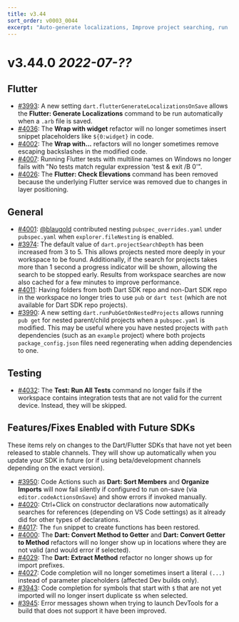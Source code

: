 ```yaml
---
title: v3.44
sort_order: v0003_0044
excerpt: "Auto-generate localizations, Improve project searching, run 'pub get' on nested projects..."
---
```


# v3.44.0 *2022-07-??*

## Flutter

- [#3993](https://github.com/Dart-Code/Dart-Code/issues/3993): A new setting `dart.flutterGenerateLocalizationsOnSave` allows the **Flutter: Generate Localizations** command to be run automatically when a `.arb` file is saved.
- [#4036](https://github.com/Dart-Code/Dart-Code/issues/4036): The **Wrap with widget** refactor will no longer sometimes insert snippet placeholders like `${0:widget}` in code.
- [#4002](https://github.com/Dart-Code/Dart-Code/issues/4002): The **Wrap with...** refactors will no longer sometimes remove escaping backslashes in the modified code.
- [#4007](https://github.com/Dart-Code/Dart-Code/issues/4007): Running Flutter tests with multiline names on Windows no longer fails with "No tests match regular expression 'test & exit /B 0'".
- [#4026](https://github.com/Dart-Code/Dart-Code/issues/4026): The **Flutter: Check Elevations** command has been removed because the underlying Flutter service was removed due to changes in layer positioning.

## General

- [#4001](https://github.com/Dart-Code/Dart-Code/issues/4001): [@blaugold](https://github.com/blaugold) contributed nesting `pubspec_overrides.yaml` under `pubspec.yaml` when `explorer.fileNesting` is enabled.
- [#3974](https://github.com/Dart-Code/Dart-Code/issues/3974): The default value of `dart.projectSearchDepth` has been increased from 3 to 5. This allows projects nested more deeply in your workspace to be found. Additionally, if the search for projects takes more than 1 second a progress indicator will be shown, allowing the search to be stopped early. Results from workspace searches are now also cached for a few minutes to improve performance.
- [#4011](https://github.com/Dart-Code/Dart-Code/issues/4011): Having folders from both Dart SDK repo and non-Dart SDK repo in the workspace no longer tries to use `pub` or `dart test` (which are not available for Dart SDK repo projects).
- [#3990](https://github.com/Dart-Code/Dart-Code/issues/3990): A new setting `dart.runPubGetOnNestedProjects` allows running `pub get` for nested parent/child projects when a `pubspec.yaml` is modified. This may be useful where you have nested projects with `path` dependencies (such as an `example` project) where both projects `package_config.json` files need regenerating when adding dependencies to one.

## Testing

- [#4032](https://github.com/Dart-Code/Dart-Code/issues/4032): The **Test: Run All Tests** command no longer fails if the workspace contains integration tests that are not valid for the current device. Instead, they will be skipped.

## Features/Fixes Enabled with Future SDKs

These items rely on changes to the Dart/Flutter SDKs that have not yet been released to stable channels. They will show up automatically when you update your SDK in future (or if using beta/development channels depending on the exact version).

- [#3950](https://github.com/Dart-Code/Dart-Code/issues/3950): Code Actions such as **Dart: Sort Members** and **Organize Imports** will now fail silently if configured to run on-save (via `editor.codeActionsOnSave`) and show errors if invoked manually.
- [#4020](https://github.com/Dart-Code/Dart-Code/issues/4020): Ctrl+Click on constructor declarations now automatically searches for references (depending on VS Code settings) as it already did for other types of declarations.
- [#4017](https://github.com/Dart-Code/Dart-Code/issues/4017): The `fun` snippet to create functions has been restored.
- [#4000](https://github.com/Dart-Code/Dart-Code/issues/4000): The **Dart: Convert Method to Getter** and **Dart: Convert Getter to Method** refactors will no longer show up in locations where they are not valid (and would error if selected).
- [#4029](https://github.com/Dart-Code/Dart-Code/issues/4029): The **Dart: Extract Method** refactor no longer shows up for import prefixes.
- [#4027](https://github.com/Dart-Code/Dart-Code/issues/4027): Code completion will no longer sometimes insert a literal `(...)` instead of parameter placeholders (affected Dev builds only).
- [#3943](https://github.com/Dart-Code/Dart-Code/issues/3943): Code completion for symbols that start with `$` that are not yet imported will no longer insert duplicate `$`s when selected.
- [#3945](https://github.com/Dart-Code/Dart-Code/issues/3945): Error messages shown when trying to launch DevTools for a build that does not support it have been improved.

